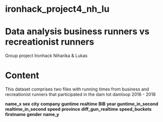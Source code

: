 # ironhack_project4_nh_lu

<h1>Data analysis business runners vs recreationist runners</h1>
<p>Group project Ironhack Niharika &amp; Lukas</p>


<h1>Content</h1>
<p>This dataset comprises two files with running times from business and recreationist runners that participated in the dam tot damloop 2016 - 2018</p>
<p>
<b>name_x</b>	
<b>sex</b>
<b>city</b>	
<b>company</b>	
<b>guntime</b>
<b>realtime</b>	
<b>BIB</b>	
<b>year	</b>
<b>guntime_in_second</b>	
<b>realtime_in_second</b>	
<b>speed</b>	
<b>province</b>	
<b>diff_gun_realtime</b>	
<b>speed_buckets</b>	
<b>firstname</b>	
<b>gender</b>	
<b>name_y</b>
<p>
